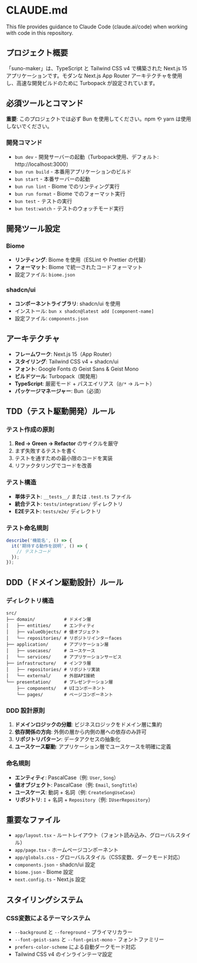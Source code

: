 # CLAUDE.md

This file provides guidance to Claude Code (claude.ai/code) when working with code in this repository.

## プロジェクト概要

「suno-maker」は、TypeScript と Tailwind CSS v4 で構築された Next.js 15 アプリケーションです。モダンな Next.js App Router アーキテクチャを使用し、高速な開発ビルドのために Turbopack が設定されています。

## 必須ツールとコマンド

**重要**: このプロジェクトでは必ず Bun を使用してください。npm や yarn は使用しないでください。

### 開発コマンド
- `bun dev` - 開発サーバーの起動（Turbopack使用、デフォルト: http://localhost:3000）
- `bun run build` - 本番用アプリケーションのビルド
- `bun start` - 本番サーバーの起動
- `bun run lint` - Biome でのリンティング実行
- `bun run format` - Biome でのフォーマット実行
- `bun test` - テストの実行
- `bun test:watch` - テストのウォッチモード実行

## 開発ツール設定

### Biome
- **リンティング**: Biome を使用（ESLint や Prettier の代替）
- **フォーマット**: Biome で統一されたコードフォーマット
- 設定ファイル: `biome.json`

### shadcn/ui
- **コンポーネントライブラリ**: shadcn/ui を使用
- インストール: `bun x shadcn@latest add [component-name]`
- 設定ファイル: `components.json`

## アーキテクチャ

- **フレームワーク**: Next.js 15（App Router）
- **スタイリング**: Tailwind CSS v4 + shadcn/ui
- **フォント**: Google Fonts の Geist Sans & Geist Mono
- **ビルドツール**: Turbopack（開発用）
- **TypeScript**: 厳密モード + パスエイリアス（`@/*` → ルート）
- **パッケージマネージャー**: Bun（必須）

## TDD（テスト駆動開発）ルール

### テスト作成の原則
1. **Red → Green → Refactor** のサイクルを厳守
2. まず失敗するテストを書く
3. テストを通すための最小限のコードを実装
4. リファクタリングでコードを改善

### テスト構造
- **単体テスト**: `__tests__/` または `.test.ts` ファイル
- **統合テスト**: `tests/integration/` ディレクトリ
- **E2Eテスト**: `tests/e2e/` ディレクトリ

### テスト命名規則
```typescript
describe('機能名', () => {
  it('期待する動作を説明', () => {
    // テストコード
  });
});
```

## DDD（ドメイン駆動設計）ルール

### ディレクトリ構造
```
src/
├── domain/           # ドメイン層
│   ├── entities/     # エンティティ
│   ├── valueObjects/ # 値オブジェクト
│   └── repositories/ # リポジトリインターfaces
├── application/      # アプリケーション層
│   ├── usecases/     # ユースケース
│   └── services/     # アプリケーションサービス
├── infrastructure/   # インフラ層
│   ├── repositories/ # リポジトリ実装
│   └── external/     # 外部API接続
└── presentation/     # プレゼンテーション層
    ├── components/   # UIコンポーネント
    └── pages/        # ページコンポーネント
```

### DDD 設計原則
1. **ドメインロジックの分離**: ビジネスロジックをドメイン層に集約
2. **依存関係の方向**: 外側の層から内側の層への依存のみ許可
3. **リポジトリパターン**: データアクセスの抽象化
4. **ユースケース駆動**: アプリケーション層でユースケースを明確に定義

### 命名規則
- **エンティティ**: PascalCase（例: `User`, `Song`）
- **値オブジェクト**: PascalCase（例: `Email`, `SongTitle`）
- **ユースケース**: 動詞 + 名詞（例: `CreateSongUseCase`）
- **リポジトリ**: `I` + 名詞 + `Repository`（例: `IUserRepository`）

## 重要なファイル

- `app/layout.tsx` - ルートレイアウト（フォント読み込み、グローバルスタイル）
- `app/page.tsx` - ホームページコンポーネント
- `app/globals.css` - グローバルスタイル（CSS変数、ダークモード対応）
- `components.json` - shadcn/ui 設定
- `biome.json` - Biome 設定
- `next.config.ts` - Next.js 設定

## スタイリングシステム

### CSS変数によるテーマシステム
- `--background` と `--foreground` - プライマリカラー
- `--font-geist-sans` と `--font-geist-mono` - フォントファミリー
- `prefers-color-scheme` による自動ダークモード対応
- Tailwind CSS v4 のインラインテーマ設定